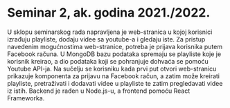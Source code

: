 # Seminar 2, ak. godina 2021./2022.
U sklopu seminarskog rada napravljena je web-stranica u kojoj korisnici izrađuju playliste, dodaju videe sa youtube-a i gledaju iste. Za pristup navedenim mogućnostima web-stranice, potreba je prijava korisnika putem Facebook računa. U MongoDB bazu podataka spremaju se playliste koje je korisnik kreirao, a dio podataka koji se pohranjuje dohvaća se pomoću Youtube API-ja. Na sučelju se korisniku kada prvi put otvori web-stranicu prikazuje komponenta za prijavu na Facebook račun, a zatim može kreirati playliste, pretraživati i dodavati videe u playliste te zatim pregledavati videe iz istih. Backend je rađen u Node.js-u, a frontend pomoću React Frameworka.
